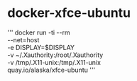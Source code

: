 # docker-xfce-ubuntu
'''
docker run -ti --rm \
           --net=host \
           -e DISPLAY=$DISPLAY \
           -v ~/.Xauthority:/root/.Xauthority \
           -v /tmp/.X11-unix:/tmp/.X11-unix \
           quay.io/alaska/xfce-ubuntu
'''
